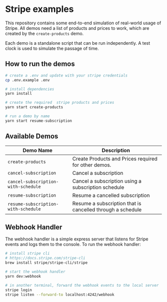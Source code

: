 # Stripe examples

This repository contains some end-to-end simulation of real-world usage of Stripe.
All demos need a list of products and prices to work, which are created by the `create-products` demo.

Each demo is a standalone script that can be run independently. A test clock is used to simulate the passage of time.

## How to run the demos

```sh
# create a .env and update with your stripe credentials
cp .env.example .env

# install dependencies
yarn install

# create the required  stripe products and prices
yarn start create-products

# run a demo by name
yarn start resume-subscription
```

## Available Demos

| Demo Name                           | Description                                                |
| ----------------------------------- | ---------------------------------------------------------- |
| `create-products`                   | Create Products and Prices required for other demos.       |
| `cancel-subscription`               | Cancel a subscription                                      |
| `cancel-subscription-with-schedule` | Cancel a subscription using a subscription schedule        |
| `resume-subscription`               | Resume a cancelled subscription                            |
| `resume-subscription-with-schedule` | Resume a subscription that is cancelled through a schedule |


## Webhook Handler
The webhook handler is a simple express server that listens for Stripe events and logs them to the console. To run the webhook handler:

```sh
# install stripe cli
# https://docs.stripe.com/stripe-cli
brew install stripe/stripe-cli/stripe

# start the webhook handler
yarn dev:webhook 

# in another terminal, forward the webhook events to the local server
stripe login
stripe listen --forward-to localhost:4242/webhook
```